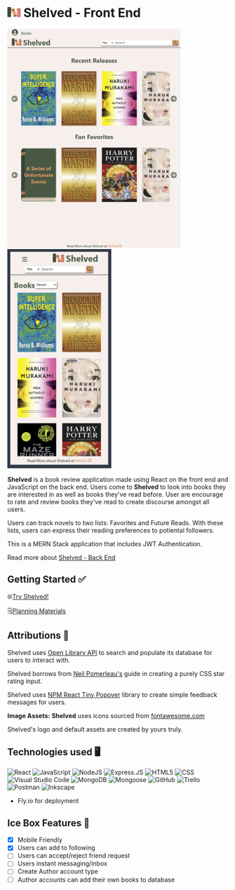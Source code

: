 # <img src="./src/assets/Shelved_Logo_V6.svg" alt="Shelved Icon" width="30"/> Shelved - Front End

<img src="./src/assets/Landing.png" alt="Landing Page" height="500"/>
<img src="./src/assets/Mobile_catalog.png" alt="Landing Page" height="500"/>

**Shelved** is a book review application made using React on the front end and JavaScript on the back end. Users come to **Shelved** to look into books they are interested in as well as books they've read before. User are encourage to rate and review books they've read to create discourse amongst all users.

Users can track novels to two lists: Favorites and Future Reads. With these lists, users can express their reading preferences to potiental followers. 

This is a MERN Stack application that includes JWT Authentication.

Read more about [Shelved - Back End](https://github.com/Reizor-75/Shelved-back-end)

## Getting Started ✅
🌐[Try Shelved!](https://shelved.netlify.app/)

🗒️[Planning Materials](https://trello.com/b/mHVSYVS2/shelved)

## Attributions 📣
Shelved uses [Open Library API](https://openlibrary.org/dev/docs/restful_api) to search and populate its database for users to interact with.

Shelved borrows from [Neil Pomerleau's](https://codepen.io/neilpomerleau/pen/wzxzQM) guide in creating a purely CSS star rating input.

Shelved uses [NPM React Tiny Popover](https://www.npmjs.com/package/react-tiny-popover) library to create simple feedback messages for users.

**Image Assets:** **Shelved** uses icons sourced from [fontawesome.com](https://fontawesome.com/)

Shelved's logo and default assets are created by yours truly.

## Technologies used 🖥
![React](https://img.shields.io/badge/react-%2320232a.svg?style=for-the-badge&logo=react&logoColor=%2361DAFB)
![JavaScript](https://img.shields.io/badge/javascript-%23323330.svg?style=for-the-badge&logo=javascript&logoColor=%23F7DF1E)
![NodeJS](https://img.shields.io/badge/Node.js-43853D?style=for-the-badge&logo=node.js&logoColorj=white)
![Express.JS](https://img.shields.io/badge/Express.js-404D59?style=for-the-badge)
![HTML5](https://img.shields.io/badge/html5-%23E34F26.svg?style=for-the-badge&logo=html5&logoColor=white)
![CSS](https://img.shields.io/badge/CSS-239120?&style=for-the-badge&logo=css3&logoColor=white)
![Visual Studio Code](https://img.shields.io/badge/Visual%20Studio%20Code-0078d7.svg?style=for-the-badge&logo=visual-studio-code&logoColor=white)
![MongoDB](https://img.shields.io/badge/MongoDB-4EA94B?style=for-the-badge&logo=mongodb&logoColor=white)
![Mongoose](https://img.shields.io/badge/Mongoose-880000.svg?style=for-the-badge&logo=Mongoose&logoColor=white)
![GitHub](https://img.shields.io/badge/GitHub-100000?style=for-the-badge&logo=github&logoColor=white)
![Trello](https://img.shields.io/badge/Trello-%23026AA7.svg?style=for-the-badge&logo=Trello&logoColor=white)
![Postman](https://img.shields.io/badge/Postman-FF6C37?style=for-the-badge&logo=postman&logoColor=white)
![Inkscape](https://img.shields.io/badge/Inkscape-e0e0e0?style=for-the-badge&logo=inkscape&logoColor=080A13)

- Fly.io for deployment

## Ice Box Features 🧊
- [x] Mobile Friendly
- [x] Users can add to following
- [ ] Users can accept/reject friend request
- [ ] Users instant messaging/inbox
- [ ] Create Author account type
- [ ] Author accounts can add their own books to database